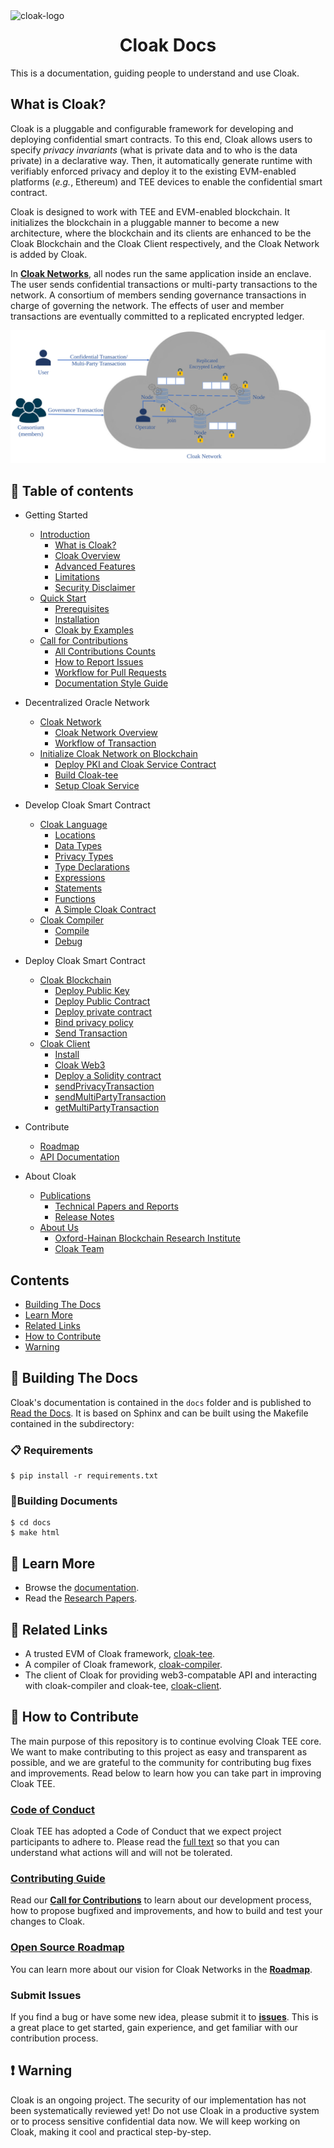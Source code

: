 <img  width="280" src="https://cloak-docs.readthedocs.io/en/latest/_static/logo.png" alt="cloak-logo" align="left">

<h1 align="center">
    <a>
    Cloak Docs
  </a>
</h1>

This is a documentation, guiding people to understand and use Cloak.

## What is Cloak?

Cloak is a pluggable and configurable framework for developing and deploying confidential smart contracts. 
To this end, Cloak allows users to specify *privacy invariants*
(what is private data and to who is the data private) in a 
declarative way. Then, it automatically generate runtime with verifiably 
enforced privacy and deploy it to the existing EVM-enabled platforms 
(*e.g.*, Ethereum) and TEE devices to enable the confidential smart 
contract. 


Cloak is designed to work with TEE and EVM-enabled blockchain. 
It initializes the blockchain in a pluggable manner to become a new architecture, where the blockchain and its clients are enhanced to be the Cloak Blockchain and the Cloak Client respectively, and the Cloak Network is added by Cloak.

In [**Cloak Networks**][cloak-networks], all nodes run the same application inside an enclave.
The user sends confidential transactions or multi-party transactions to the network. 
A consortium of members sending governance transactions in charge of governing the network. 
The effects of user and member transactions are eventually committed to a replicated encrypted ledger.

![Clock Network](./docs/source/imgs/cloak-network.svg)

[cloak-networks]: https://cloak-docs.readthedocs.io/en/latest/tee-blockchain-architecture/cloak-network.html#cloak-network

## 📖 Table of contents

- Getting Started
    - [Introduction](https://cloak-docs.readthedocs.io/en/latest/started/introduction.html)
        - [What is Cloak?](https://cloak-docs.readthedocs.io/en/latest/started/introduction.html#what-is-cloak)
        - [Cloak Overview](https://cloak-docs.readthedocs.io/en/latest/started/introduction.html#cloak-overview)
        - [Advanced Features](https://cloak-docs.readthedocs.io/en/latest/started/introduction.html#advanced-features)
        - [Limitations](https://cloak-docs.readthedocs.io/en/latest/started/introduction.html#limitations)
        - [Security Disclaimer](https://cloak-docs.readthedocs.io/en/latest/started/introduction.html#security-disclaimer)
    - [Quick Start](https://cloak-docs.readthedocs.io/en/latest/started/quick-start.html)
        - [Prerequisites](https://cloak-docs.readthedocs.io/en/latest/started/quick-start.html#prerequisites)
        - [Installation](https://cloak-docs.readthedocs.io/en/latest/started/quick-start.html#installation)
        - [Cloak by Examples](https://cloak-docs.readthedocs.io/en/latest/started/quick-start.html#cloak-by-examples)
    - [Call for Contributions](https://cloak-docs.readthedocs.io/en/latest/started/contribute.html)
        - [All Contributions Counts](https://cloak-docs.readthedocs.io/en/latest/started/contribute.html#all-contributions-counts)
        - [How to Report Issues](https://cloak-docs.readthedocs.io/en/latest/started/contribute.html#how-to-report-issues)
        - [Workflow for Pull Requests](https://cloak-docs.readthedocs.io/en/latest/started/contribute.html#workflow-for-pull-requests)
        - [Documentation Style Guide](https://cloak-docs.readthedocs.io/en/latest/started/contribute.html#documentation-style-guide)

- Decentralized Oracle Network
    - [Cloak Network](https://cloak-docs.readthedocs.io/en/latest/tee-blockchain-architecture/cloak-network.html)
        - [Cloak Network Overview](https://cloak-docs.readthedocs.io/en/latest/tee-blockchain-architecture/cloak-network.html#cloak-network-overview)
        - [Workflow of Transaction](https://cloak-docs.readthedocs.io/en/latest/tee-blockchain-architecture/cloak-network.html#workflow-of-transaction)
    - [Initialize Cloak Network on Blockchain](https://cloak-docs.readthedocs.io/en/latest/tee-blockchain-architecture/initialize-cloak-network-on-blockchain.html)
        - [Deploy PKI and Cloak Service Contract](https://cloak-docs.readthedocs.io/en/latest/tee-blockchain-architecture/initialize-cloak-network-on-blockchain.html#deploy-pki-and-cloak-service-contract)
        - [Build Cloak-tee](https://cloak-docs.readthedocs.io/en/latest/tee-blockchain-architecture/initialize-cloak-network-on-blockchain.html#build-cloak-tee)
        - [Setup Cloak Service](https://cloak-docs.readthedocs.io/en/latest/tee-blockchain-architecture/initialize-cloak-network-on-blockchain.html#setup-cloak-service)

- Develop Cloak Smart Contract
    - [Cloak Language](https://cloak-docs.readthedocs.io/en/latest/develop-cloak-smart-contract/cloak-language.html)
        - [Locations](https://cloak-docs.readthedocs.io/en/latest/develop-cloak-smart-contract/cloak-language.html#locations)
        - [Data Types](https://cloak-docs.readthedocs.io/en/latest/develop-cloak-smart-contract/cloak-language.html#data-types)
        - [Privacy Types](https://cloak-docs.readthedocs.io/en/latest/develop-cloak-smart-contract/cloak-language.html#privacy-types)
        - [Type Declarations](https://cloak-docs.readthedocs.io/en/latest/develop-cloak-smart-contract/cloak-language.html#type-declarations)
        - [Expressions](https://cloak-docs.readthedocs.io/en/latest/develop-cloak-smart-contract/cloak-language.html#expressions)
        - [Statements](https://cloak-docs.readthedocs.io/en/latest/develop-cloak-smart-contract/cloak-language.html#statements)
        - [Functions](https://cloak-docs.readthedocs.io/en/latest/develop-cloak-smart-contract/cloak-language.html#functions)
        - [A Simple Cloak Contract](https://cloak-docs.readthedocs.io/en/latest/develop-cloak-smart-contract/cloak-language.html#a-simple-cloak-contract)
    - [Cloak Compiler](https://cloak-docs.readthedocs.io/en/latest/develop-cloak-smart-contract/compiler.html)
        - [Compile](https://cloak-docs.readthedocs.io/en/latest/develop-cloak-smart-contract/compiler.html#compile)
        - [Debug](https://cloak-docs.readthedocs.io/en/latest/develop-cloak-smart-contract/compiler.html#debug)

- Deploy Cloak Smart Contract
    - [Cloak Blockchain](https://cloak-docs.readthedocs.io/en/latest/deploy-cloak-smart-contract/deploy.html)
    	- [Deploy Public Key](https://cloak-docs.readthedocs.io/en/latest/deploy-cloak-smart-contract/deploy.html#deploy-public-key)
    	- [Deploy Public Contract](https://cloak-docs.readthedocs.io/en/latest/deploy-cloak-smart-contract/deploy.html#deploy-public-contract)
    	- [Deploy private contract](https://cloak-docs.readthedocs.io/en/latest/deploy-cloak-smart-contract/deploy.html#deploy-private-contract)
    	- [Bind privacy policy](https://cloak-docs.readthedocs.io/en/latest/deploy-cloak-smart-contract/deploy.html#bind-privacy-policy)
    	- [Send Transaction](https://cloak-docs.readthedocs.io/en/latest/deploy-cloak-smart-contract/deploy.html#send-transaction)
    - [Cloak Client](https://cloak-docs.readthedocs.io/en/latest/deploy-cloak-smart-contract/deploy.html#cloak-client)
        - [Install](https://cloak-docs.readthedocs.io/en/latest/deploy-cloak-smart-contract/deploy.html#install)
        - [Cloak Web3](https://cloak-docs.readthedocs.io/en/latest/deploy-cloak-smart-contract/deploy.html#cloak-web3)
        - [Deploy a Solidity contract](https://cloak-docs.readthedocs.io/en/latest/deploy-cloak-smart-contract/deploy.html#deploy-a-solidity-contract)
        - [sendPrivacyTransaction](https://cloak-docs.readthedocs.io/en/latest/deploy-cloak-smart-contract/deploy.html#sendprivacytransaction)
        - [sendMultiPartyTransaction](https://cloak-docs.readthedocs.io/en/latest/deploy-cloak-smart-contract/deploy.html#sendmultipartytransaction)
        - [getMultiPartyTransaction](https://cloak-docs.readthedocs.io/en/latest/deploy-cloak-smart-contract/deploy.html#getmultipartytransaction)

- Contribute
    - [Roadmap](https://cloak-docs.readthedocs.io/en/latest/roadmap/index.html)
    - [API Documentation](https://cloak-docs.readthedocs.io/en/latest/apidoc/index.html)

- About Cloak
    - [Publications](https://cloak-docs.readthedocs.io/en/latest/publications/publications.html)
        - [Technical Papers and Reports](https://cloak-docs.readthedocs.io/en/latest/publications/publications.html#technical-papers-and-reports)
        - [Release Notes](https://cloak-docs.readthedocs.io/en/latest/publications/publications.html#release-notes)
    - [About Us](https://cloak-docs.readthedocs.io/en/latest/about.html)
        - [Oxford-Hainan Blockchain Research Institute](https://cloak-docs.readthedocs.io/en/latest/about.html#oxford-hainan-blockchain-research-institute)
        - [Cloak Team](https://cloak-docs.readthedocs.io/en/latest/about.html#cloak-team)

## Contents

- [Building The Docs](#-building-the-docs)
- [Learn More](#-learn-more)
- [Related Links](#-related-links)
- [How to Contribute](#-how-to-contribute)
- [Warning](#-warning)

## 🎉 Building The Docs

Cloak's documentation is contained in the `docs` folder and is published to [Read the Docs](https://cloak-docs.readthedocs.io/en/latest/#). It is based on Sphinx and can be built using the Makefile contained in the subdirectory:

### 📋 Requirements

```shell
$ pip install -r requirements.txt
```

### 🎉Building Documents

```shell
$ cd docs
$ make html
```

## 📖 Learn More

- Browse the [documentation](https://cloak-docs.readthedocs.io/en/latest/#).
- Read the [Research Papers](https://cloak-docs.readthedocs.io/en/latest/publications/publications.html).

## 📖 Related Links

- A trusted EVM of Cloak framework, [cloak-tee](https://github.com/OxHainan/cloak-tee).
- A compiler of Cloak framework, [cloak-compiler](https://github.com/OxHainan/cloak-compiler).
- The client of Cloak for providing web3-compatable API and interacting with cloak-compiler and cloak-tee, [cloak-client](https://github.com/OxHainan/cloak-client).

## 👏 How to Contribute

The main purpose of this repository is to continue evolving Cloak TEE core. We want to make contributing to this project as easy and transparent as possible, and we are grateful to the community for contributing bug fixes and improvements. 
Read below to learn how you can take part in improving Cloak TEE.

### [Code of Conduct][code]

Cloak TEE has adopted a Code of Conduct that we expect project participants to adhere to.
Please read the [full text][code] so that you can understand what actions will and will not be tolerated.

[code]: https://cloak-docs.readthedocs.io/en/latest/started/contribute.html#documentation-style-guide

### [Contributing Guide][contribute]

Read our [**Call for Contributions**][contribute] to learn about our development process, how to propose bugfixed and improvements, and how to build and test your changes to Cloak.

[contribute]: https://cloak-docs.readthedocs.io/en/latest/started/contribute.html#all-contributions-counts

### [Open Source Roadmap][roadmap]

You can learn more about our vision for Cloak Networks in the [**Roadmap**][roadmap].

[roadmap]: https://cloak-docs.readthedocs.io/en/latest/roadmap/index.html#roadmap

### Submit Issues

If you find a bug or have some new idea, please submit it to [**issues**][issues]. This is a great place to get started, gain experience,
and get familiar with our contribution process.

[issues]: https://github.com/OxHainan/cloak-tee/issues

## ❗️ Warning

Cloak is an ongoing project. The security of our implementation has not been systematically reviewed yet! Do not use Cloak in a productive system or to process sensitive confidential data now. We will keep working on Cloak, making it cool and practical step-by-step. 
